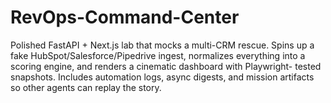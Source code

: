 # RevOps-Command-Center
Polished FastAPI + Next.js lab that mocks a multi-CRM rescue. Spins up   a fake HubSpot/Salesforce/Pipedrive ingest, normalizes everything into   a scoring engine, and renders a cinematic dashboard with Playwright-   tested snapshots. Includes automation logs, async digests, and mission   artifacts so other agents can replay the story.
